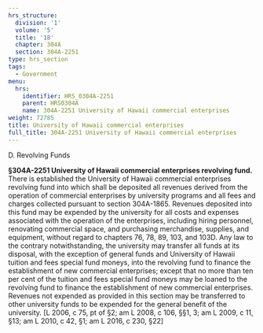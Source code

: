 ```yaml
---
hrs_structure:
  division: '1'
  volume: '5'
  title: '18'
  chapter: 304A
  section: 304A-2251
type: hrs_section
tags:
  - Government
menu:
  hrs:
    identifier: HRS_0304A-2251
    parent: HRS0304A
    name: 304A-2251 University of Hawaii commercial enterprises
weight: 72785
title: University of Hawaii commercial enterprises
full_title: 304A-2251 University of Hawaii commercial enterprises
---
```

D. Revolving Funds

**§304A-2251 University of Hawaii commercial enterprises revolving fund.** There is established the University of Hawaii commercial enterprises revolving fund into which shall be deposited all revenues derived from the operation of commercial enterprises by university programs and all fees and charges collected pursuant to section 304A-1865\. Revenues deposited into this fund may be expended by the university for all costs and expenses associated with the operation of the enterprises, including hiring personnel, renovating commercial space, and purchasing merchandise, supplies, and equipment, without regard to chapters 76, 78, 89, 103, and 103D. Any law to the contrary notwithstanding, the university may transfer all funds at its disposal, with the exception of general funds and University of Hawaii tuition and fees special fund moneys, into the revolving fund to finance the establishment of new commercial enterprises; except that no more than ten per cent of the tuition and fees special fund moneys may be loaned to the revolving fund to finance the establishment of new commercial enterprises. Revenues not expended as provided in this section may be transferred to other university funds to be expended for the general benefit of the university. [L 2006, c 75, pt of §2; am L 2008, c 106, §§1, 3; am L 2009, c 11, §13; am L 2010, c 42, §1; am L 2016, c 230, §22]